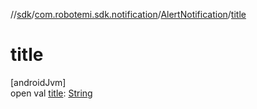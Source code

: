 //[sdk](../../../index.md)/[com.robotemi.sdk.notification](../index.md)/[AlertNotification](index.md)/[title](title.md)

# title

[androidJvm]\
open val [title](title.md): [String](https://docs.oracle.com/javase/8/docs/api/java/lang/String.html)
